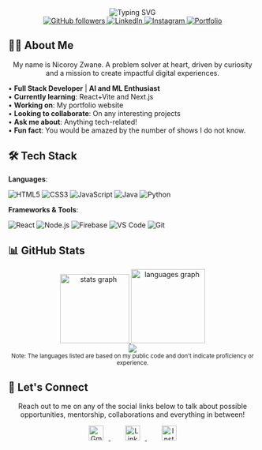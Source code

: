 <div align="center">
  <img src="https://readme-typing-svg.herokuapp.com?font=Fira+Code&color=00BFFF&size=45&center=true&vCenter=true&height=60&width=600&lines=Heyyy!+I'm+Nicoroy+:);Welcome+to+my+profile!" alt="Typing SVG">
  
</div>
<div align="center">
  <a href="https://github.com/n-zwane">
    <img src="https://img.shields.io/github/followers/n-zwane?style=social" alt="GitHub followers" />
  </a>
  <a href="https://linkedin.com/in/nicoroy-zwane">
    <img src="https://img.shields.io/badge/LinkedIn-Connect-blue" alt="LinkedIn" />
  </a>
  <a href="https://www.instagram.com/zwane_nl?igsh=MWRzdXF3ZHE2eTJnMA==">
    <img src="https://img.shields.io/badge/Instagram-Follow-purple" alt="Instagram" />
  </a>
  <a href="#">
    <img src="https://img.shields.io/badge/🌐-Portfolio_to_be_done-green" alt="Portfolio" />
  </a>
</div>

## 👨‍💻 About Me
<p align="center">
My name is Nicoroy Zwane. A problem solver at heart, driven by curiosity and a mission to create impactful digital experiences.
</p>

• **Full Stack Developer** | **AI and ML Enthusiast**  
• **Currently learning**: React+Vite and Next.js  
• **Working on**: My portfolio website  
• **Looking to collaborate**: On any interesting projects  
• **Ask me about**: Anything tech-related!  
• **Fun fact**: You would be amazed by the number of shows I do not know.

## 🛠️ Tech Stack

**Languages**:

![HTML5](https://img.shields.io/badge/HTML5-E34F26?logo=html5&logoColor=white)
![CSS3](https://img.shields.io/badge/CSS3-1572B6?logo=css3&logoColor=white)
![JavaScript](https://img.shields.io/badge/JavaScript-F7DF1E?logo=javascript&logoColor=black)
![Java](https://img.shields.io/badge/Java-007396?logo=java&logoColor=white)
![Python](https://img.shields.io/badge/Python-3776AB?logo=python&logoColor=white)

**Frameworks & Tools**:

![React](https://img.shields.io/badge/React-61DAFB?logo=react&logoColor=black)
![Node.js](https://img.shields.io/badge/Node.js-339933?logo=node.js&logoColor=white)
![Firebase](https://img.shields.io/badge/Firebase-FFCA28?logo=firebase&logoColor=black)
![VS Code](https://img.shields.io/badge/VS_Code-007ACC?logo=visual-studio-code&logoColor=white)
![Git](https://img.shields.io/badge/Git-F05032?logo=git&logoColor=white)

## 📊 GitHub Stats

<div align="center">
  <a href="https://github-readme-stats.vercel.app/api?username=n-zwane&hide_title=false&hide_rank=false&show_icons=true&include_all_commits=true&count_private=true&disable_animations=false&theme=radical&locale=en&hide_border=false&order=1">
    <img src="https://github-readme-stats.vercel.app/api?username=n-zwane&hide_title=false&hide_rank=false&show_icons=true&include_all_commits=true&count_private=true&disable_animations=false&theme=radical&locale=en&hide_border=false&order=1" height="140" alt="stats graph" />
  </a>
  <a href="https://github-readme-stats.vercel.app/api/top-langs?username=n-zwane&locale=en&hide_title=false&layout=compact&card_width=320&langs_count=5&theme=radical&hide_border=false&order=2">
    <img src="https://github-readme-stats.vercel.app/api/top-langs?username=n-zwane&locale=en&layout=compact&card_width=320&langs_count=5&theme=radical&hide_border=false&order=2" height="150" alt="languages graph" />
  </a>
</div>

<div align="center">
  <img align="center" src="https://streak-stats.demolab.com?user=n-zwane&theme=radical&hide_border=false" />
</div>

<div align="center">
  <sub>Note: The languages listed are based on my public code and don't indicate proficiency or experience.</sub>
</div>

## 🤝 Let's Connect

<p align="center">
  Reach out to me on any of the social links below to talk about possible opportunities, mentorship, collaborations and everything in between!
</p>

<p align="center">
  <a href="mailto:nicoroyzwane@gmail.com" target="_blank">
    <img src="https://cdn-icons-png.flaticon.com/512/5968/5968534.png" alt="Gmail" width="30" style="margin: 0 10px;" />
  </a>
  &nbsp;&nbsp;&nbsp;&nbsp;
  <a href="https://www.linkedin.com/in/nicoroy-zwane/" target="_blank">
    <img src="https://upload.wikimedia.org/wikipedia/commons/c/ca/LinkedIn_logo_initials.png" alt="LinkedIn" width="30" style="margin: 0 10px;" />
  </a>
  &nbsp;&nbsp;&nbsp;&nbsp;
  <a href="https://www.instagram.com/zwane_nl?igsh=MWRzdXF3ZHE2eTJnMA==" target="_blank">
    <img src="https://upload.wikimedia.org/wikipedia/commons/a/a5/Instagram_icon.png" alt="Instagram" width="30" style="margin: 0 10px;" />
  </a>
</p>


<br />

[github]: https://github.com/n-zwane
